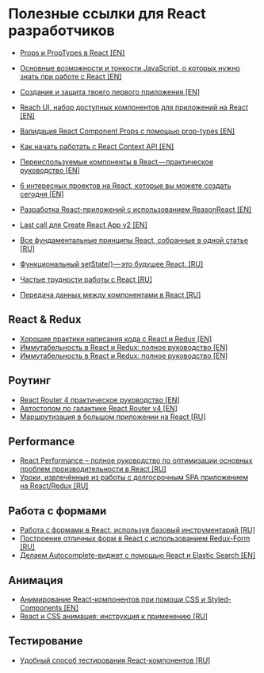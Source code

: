 # Полезные ссылки для React разработчиков

* [Props и PropTypes в React [EN]](https://css-tricks.com/props-and-proptypes-in-react/)
* [Основные возможности и тонкости JavaScript, о которых нужно знать при работе с React [EN]](https://www.robinwieruch.de/javascript-fundamentals-react-requirements/)
* [Создание и защита твоего первого приложения [EN]](https://auth0.com/blog/react-tutorial-building-and-securing-your-first-app/)
* [Reach UI, набор доступных компонентов для приложений на React [EN]](https://ui.reach.tech/)
* [Валидация React Component Props с помощью prop-types [EN]](https://blog.logrocket.com/validating-react-component-props-with-prop-types-ef14b29963fc)
* [Как начать работать с React Context API [EN]](https://medium.freecodecamp.org/how-to-get-started-with-the-react-context-api-ccc41728fa59)
* [Переиспользуемые компоненты в React — практическое руководство [EN]](https://blog.bitsrc.io/reusable-components-in-react-a-practical-guide-ec15a81a4d71)
* [6 интересных проектов на React, которые вы можете создать сегодня [EN]](https://daveceddia.com/react-practice-projects/)
* [Разработка React-приложений с использованием ReasonReact [EN]](https://habr.com/company/ruvds/blog/424965/)
* [Last call для Create React App v2 [EN]](https://github.com/facebook/create-react-app/issues/5103)

* [Все фундаментальные принципы React, собранные в одной статье [RU]](https://medium.com/@divermak/%D0%B2%D1%81%D0%B5-%D1%84%D1%83%D0%BD%D0%B4%D0%B0%D0%BC%D0%B5%D0%BD%D1%82%D0%B0%D0%BB%D1%8C%D0%BD%D1%8B%D0%B5-%D0%BF%D1%80%D0%B8%D0%BD%D1%86%D0%B8%D0%BF%D1%8B-react-js-%D1%81%D0%BE%D0%B1%D1%80%D0%B0%D0%BD%D0%BD%D1%8B%D0%B5-%D0%B2-%D0%BE%D0%B4%D0%BD%D0%BE%D0%B9-%D1%81%D1%82%D0%B0%D1%82%D1%8C%D0%B5-ec6a97bfd1bf)

* [Функциональный setState() — это будущее React. [RU]](https://medium.com/@WoTzap/%D1%84%D1%83%D0%BD%D0%BA%D1%86%D0%B8%D0%BE%D0%BD%D0%B0%D0%BB%D1%8C%D0%BD%D1%8B%D0%B9-setstate-%D1%8D%D1%82%D0%BE-%D0%B1%D1%83%D0%B4%D1%83%D1%89%D0%B5%D0%B5-react-d262be6a6c02)
* [Частые трудности работы с React [RU]](https://itnan.ru/post.php?c=1&p=347458)
* [Передача данных между компонентами в React [RU]](https://medium.com/@jmuse/%D0%BF%D0%B5%D1%80%D0%B5%D0%B4%D0%B0%D1%87%D0%B0-%D0%B4%D0%B0%D0%BD%D0%BD%D1%8B%D1%85-%D0%BC%D0%B5%D0%B6%D0%B4%D1%83-%D0%BA%D0%BE%D0%BC%D0%BF%D0%BE%D0%BD%D0%B5%D0%BD%D1%82%D0%B0%D0%BC%D0%B8-%D0%B2-react-d86394da2b50
)


React & Redux
------------------------

* [Хорошие практики написания кода с React и Redux [EN]](https://blog.scottlogic.com/2018/08/28/Good-code-practices-with-React-and-Redux.html)
* [Иммутабельность в React и Redux: полное руководство [EN]](https://daveceddia.com/react-redux-immutability-guide/)
* [Иммутабельность в React и Redux: полное руководство [EN]](https://notes.devlabs.bg/long-term-react-redux-spa-lessons-learned-14daca3a26ba)

Роутинг
------------------------
* [React Router 4 практическое руководство [EN]](https://auth0.com/blog/react-router-4-practical-tutorial/)
* [Автостопом по галактике React Router v4 [EN]](https://medium.freecodecamp.org/hitchhikers-guide-to-react-router-v4-4b12e369d10)
* [Маршрутизация в большом приложении на React [RU]](https://habr.com/company/rambler-co/blog/424025/)

Performance
------------------------
* [React Performance – полное руководство по оптимизации основных проблем производительности в React [RU]](
https://medium.com/@apolyntsev/9-%D0%BF%D1%80%D0%B8%D0%BD%D1%86%D0%B8%D0%BF%D0%BE%D0%B2-%D0%BA%D0%BE%D1%82%D0%BE%D1%80%D1%8B%D0%B5-%D0%B4%D0%BE%D0%BB%D0%B6%D0%B5%D0%BD-%D0%B7%D0%BD%D0%B0%D1%82%D1%8C-%D0%BD%D0%BE%D0%B2%D0%B8%D1%87%D0%BE%D0%BA-%D0%B2-react-js-454e964062b)
* [Уроки, извлечённые из работы с долгосрочным SPA приложением на React/Redux [RU]](http://jem-space.ru/praktichieskii-react-upravliaiem-riendieringhom-musor-i-pierformans/)

Работа с формами
------------------------
* [Работа с формами в React, используя базовый инструментарий [RU]](https://habr.com/post/421817/)
* [Построение отличных форм в React с использованием Redux-Form [RU]](https://medium.com/freecodecamp-russia-%D1%80%D1%83%D1%81%D1%81%D0%BA%D0%BE%D1%8F%D0%B7%D1%8B%D1%87%D0%BD%D1%8B%D0%B9/%D0%BF%D0%BE%D1%81%D1%82%D1%80%D0%BE%D0%B5%D0%BD%D0%B8%D0%B5-%D0%BE%D1%82%D0%BB%D0%B8%D1%87%D0%BD%D1%8B%D1%85-%D1%84%D0%BE%D1%80%D0%BC-%D0%B2-react-%D1%81-%D0%B8%D1%81%D0%BF%D0%BE%D0%BB%D1%8C%D0%B7%D0%BE%D0%B2%D0%B0%D0%BD%D0%B8%D0%B5%D0%BC-redux-form-ff9a4ba77e86)
* [Делаем Autocomplete-виджет с помощью React и Elastic Search [EN]](https://blog.bitsrc.io/how-to-build-an-autocomplete-widget-with-react-and-elastic-search-dd4f846f784)

Анимация
------------------------
* [Анимирование React-компонентов при помощи CSS и Styled-Components [EN]](https://codeburst.io/animating-react-components-with-css-and-styled-components-cc5a0585f105)
* [React и CSS анимация: инструкция к применению [RU]](https://jetruby.com/ru/blog/css-reactjs-animation/)

Тестирование
------------------------
* [Удобный способ тестирования React-компонентов [RU]](https://habr.com/post/421647/)


